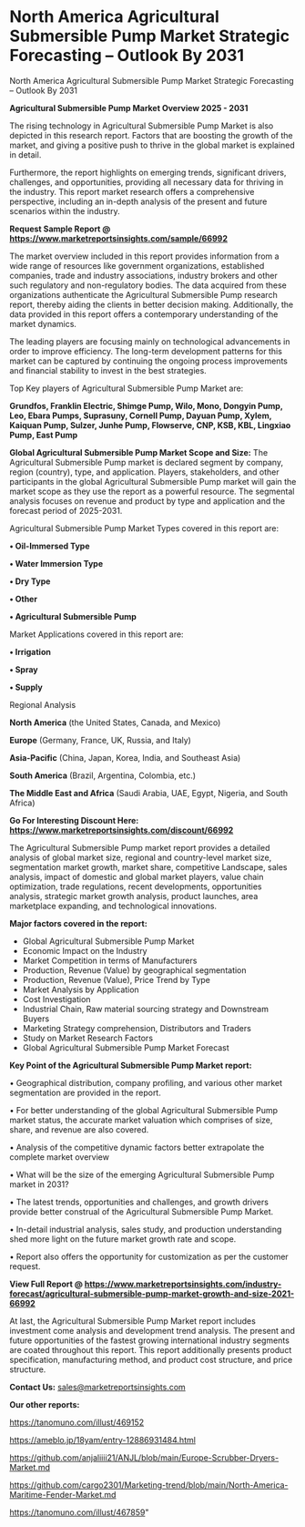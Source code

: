 # North America Agricultural Submersible Pump Market Strategic Forecasting – Outlook By 2031
 North America Agricultural Submersible Pump Market Strategic Forecasting – Outlook By 2031

<Strong> Agricultural Submersible Pump Market Overview 2025 - 2031</strong>

The rising technology in Agricultural Submersible Pump Market is also depicted in this research report. Factors that are boosting the growth of the market, and giving a positive push to thrive in the global market is explained in detail.

Furthermore, the report highlights on emerging trends, significant drivers, challenges, and opportunities, providing all necessary data for thriving in the industry. This report market research offers a comprehensive perspective, including an in-depth analysis of the present and future scenarios within the industry.

<strong>Request Sample Report @ <a href=https://www.marketreportsinsights.com/sample/66992>https://www.marketreportsinsights.com/sample/66992</a></strong>

The market overview included in this report provides information from a wide range of resources like government organizations, established companies, trade and industry associations, industry brokers and other such regulatory and non-regulatory bodies. The data acquired from these organizations authenticate the Agricultural Submersible Pump research report, thereby aiding the clients in better decision making. Additionally, the data provided in this report offers a contemporary understanding of the market dynamics.

The leading players are focusing mainly on technological advancements in order to improve efficiency. The long-term development patterns for this market can be captured by continuing the ongoing process improvements and financial stability to invest in the best strategies.

Top Key players of Agricultural Submersible Pump Market are:

<strong>Grundfos, Franklin Electric, Shimge Pump, Wilo, Mono, Dongyin Pump, Leo, Ebara Pumps, Suprasuny, Cornell Pump, Dayuan Pump, Xylem, Kaiquan Pump, Sulzer, Junhe Pump, Flowserve, CNP, KSB, KBL, Lingxiao Pump, East Pump</strong>

<strong><b>Global Agricultural Submersible Pump Market Scope and Size:</b></strong>
The Agricultural Submersible Pump market is declared segment by company, region (country), type, and application. Players, stakeholders, and other participants in the global Agricultural Submersible Pump market will gain the market scope as they use the report as a powerful resource. The segmental analysis focuses on revenue and product by type and application and the forecast period of 2025-2031.

Agricultural Submersible Pump Market Types covered in this report are:

<strong>• Oil-Immersed Type

• Water Immersion Type

• Dry Type

• Other

• Agricultural Submersible Pump</strong>

Market Applications covered in this report are:

<strong>• Irrigation

• Spray

• Supply</strong> 

Regional Analysis

<strong>North America</strong> (the United States, Canada, and Mexico)

<strong>Europe</strong> (Germany, France, UK, Russia, and Italy)

<strong>Asia-Pacific</strong> (China, Japan, Korea, India, and Southeast Asia)

<strong>South America</strong> (Brazil, Argentina, Colombia, etc.)

<strong>The Middle East and Africa</strong> (Saudi Arabia, UAE, Egypt, Nigeria, and South Africa)

<strong>Go For Interesting Discount Here: <a href=https://www.marketreportsinsights.com/discount/66992>https://www.marketreportsinsights.com/discount/66992</a></strong>

The Agricultural Submersible Pump market report provides a detailed analysis of global market size, regional and country-level market size, segmentation market growth, market share, competitive Landscape, sales analysis, impact of domestic and global market players, value chain optimization, trade regulations, recent developments, opportunities analysis, strategic market growth analysis, product launches, area marketplace expanding, and technological innovations.

<strong><b>Major factors covered in the report:</b></strong>
<ul>
  <li>Global Agricultural Submersible Pump Market </li>
  <li>Economic Impact on the Industry</li>
  <li>Market Competition in terms of Manufacturers</li>
  <li>Production, Revenue (Value) by geographical segmentation</li>
  <li>Production, Revenue (Value), Price Trend by Type</li>
  <li>Market Analysis by Application</li>
  <li>Cost Investigation</li>
  <li>Industrial Chain, Raw material sourcing strategy and Downstream Buyers</li>
  <li>Marketing Strategy comprehension, Distributors and Traders</li>
  <li>Study on Market Research Factors</li>
  <li>Global Agricultural Submersible Pump Market Forecast</li>
</ul>

<strong><b>Key Point of the Agricultural Submersible Pump Market report:</b></strong>

• Geographical distribution, company profiling, and various other market segmentation are provided in the report.

• For better understanding of the global Agricultural Submersible Pump market status, the accurate market valuation which comprises of size, share, and revenue are also covered.

• Analysis of the competitive dynamic factors better extrapolate the complete market overview

• What will be the size of the emerging Agricultural Submersible Pump market in 2031?

• The latest trends, opportunities and challenges, and growth drivers provide better construal of the Agricultural Submersible Pump Market.

• In-detail industrial analysis, sales study, and production understanding shed more light on the future market growth rate and scope.

• Report also offers the opportunity for customization as per the customer request.

<strong><b>View Full Report @ <a href=https://www.marketreportsinsights.com/industry-forecast/agricultural-submersible-pump-market-growth-and-size-2021-66992>https://www.marketreportsinsights.com/industry-forecast/agricultural-submersible-pump-market-growth-and-size-2021-66992</a></b></strong>


At last, the Agricultural Submersible Pump Market report includes investment come analysis and development trend analysis. The present and future opportunities of the fastest growing international industry segments are coated throughout this report. This report additionally presents product specification, manufacturing method, and product cost structure, and price structure.

<strong>Contact Us:</strong>
sales@marketreportsinsights.com

<strong>Our other reports:</strong>

<a href=https://tanomuno.com/illust/469152>https://tanomuno.com/illust/469152</a>

<a href=https://ameblo.jp/18yam/entry-12886931484.html>https://ameblo.jp/18yam/entry-12886931484.html</a>

<a href=https://github.com/anjaliiii21/ANJL/blob/main/Europe-Scrubber-Dryers-Market.md>https://github.com/anjaliiii21/ANJL/blob/main/Europe-Scrubber-Dryers-Market.md</a>

<a href=https://github.com/cargo2301/Marketing-trend/blob/main/North-America-Maritime-Fender-Market.md>https://github.com/cargo2301/Marketing-trend/blob/main/North-America-Maritime-Fender-Market.md</a>

<a href=https://tanomuno.com/illust/467859>https://tanomuno.com/illust/467859</a>"
